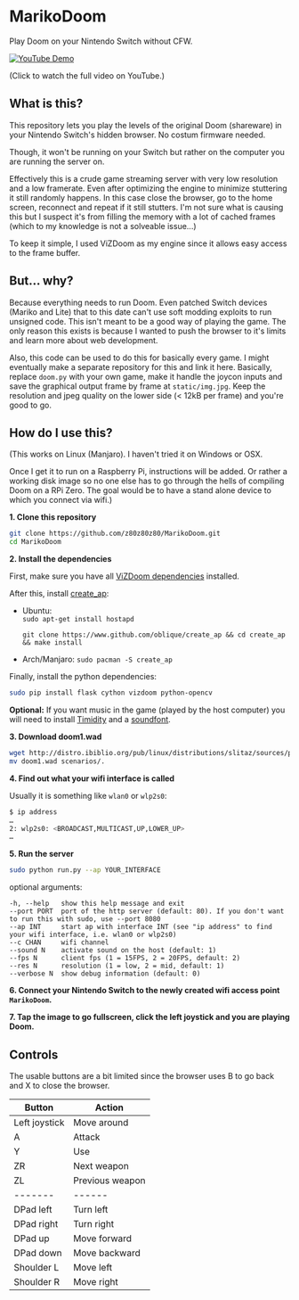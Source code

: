 # MarikoDoom
Play Doom on your Nintendo Switch without CFW.

[![YouTube Demo](https://media.giphy.com/media/Q6xeyt58HPv90KvDk7/giphy.gif)](https://www.youtube.com/watch?v=qUC7FK2SCnU) 

(Click to watch the full video on YouTube.)

## What is this?
This repository lets you play the levels of the original Doom (shareware) in your Nintendo Switch's hidden browser. No costum firmware needed.

Though, it won't be running on your Switch but rather on the computer you are running the server on.

Effectively this is a crude game streaming server with very low resolution and a low framerate. Even after optimizing the engine to minimize stuttering it still randomly happens. In this case close the browser, go to the home screen, reconnect and repeat if it still stutters. I'm not sure what is causing this but I suspect it's from filling the memory with a lot of cached frames (which to my knowledge is not a solveable issue...)

To keep it simple, I used ViZDoom as my engine since it allows easy access to the frame buffer.

## But... why?
Because everything needs to run Doom. Even patched Switch devices (Mariko and Lite) that to this date can't use soft modding exploits to run unsigned code.
This isn't meant to be a good way of playing the game. The only reason this exists is because I wanted to push the browser to it's limits and learn more about web development.

Also, this code can be used to do this for basically every game. I might eventually make a separate repository for this and link it here.
Basically, replace `doom.py` with your own game, make it handle the joycon inputs and save the graphical output frame by frame at `static/img.jpg`. Keep the resolution and jpeg quality on the lower side (< 12kB per frame) and you're good to go.

## How do I use this?
(This works on Linux (Manjaro). I haven't tried it on Windows or OSX.

Once I get it to run on a Raspberry Pi, instructions will be added. Or rather a working disk image so no one else has to go through the hells of compiling Doom on a RPi Zero. The goal would be to have a stand alone device to which you connect via wifi.)

**1. Clone this repository**
   ```bash
   git clone https://github.com/z80z80z80/MarikoDoom.git
   cd MarikoDoom
   ```
**2. Install the dependencies**
   
   First, make sure you have all [ViZDoom dependencies](https://github.com/mwydmuch/ViZDoom/blob/master/doc/Building.md#linux_deps) installed.      
 
   After this, install [create_ap](https://github.com/oblique/create_ap):
 
   - Ubuntu:    
      `sudo apt-get install hostapd`
   
      `git clone https://www.github.com/oblique/create_ap && cd create_ap && make install`  

   - Arch/Manjaro:
      `sudo pacman -S create_ap`

   Finally, install the python dependencies:
   ```bash
   sudo pip install flask cython vizdoom python-opencv
   ```

   **Optional:** If you want music in the game (played by the host computer) you will need to install [Timidity](https://wiki.archlinux.org/index.php/Timidity) and a [soundfont](http://www.arachnosoft.com/main/download.php?id=soundfont-sf2). 
   
**3. Download doom1.wad**

   ```bash
   wget http://distro.ibiblio.org/pub/linux/distributions/slitaz/sources/packages/d/doom1.wad
   mv doom1.wad scenarios/.
   ```
**4. Find out what your wifi interface is called**

   Usually it is something like `wlan0` or `wlp2s0`:
   ```bash
   $ ip address
   …
   2: wlp2s0: <BROADCAST,MULTICAST,UP,LOWER_UP>
   …
   ```
   
**5. Run the server**

   ```bash
   sudo python run.py --ap YOUR_INTERFACE
   ```
   optional arguments:
   ```
   -h, --help   show this help message and exit
   --port PORT  port of the http server (default: 80). If you don't want to run this with sudo, use --port 8080
   --ap INT     start ap with interface INT (see "ip address" to find your wifi interface, i.e. wlan0 or wlp2s0)
   --c CHAN     wifi channel
   --sound N    activate sound on the host (default: 1)
   --fps N      client fps (1 = 15FPS, 2 = 20FPS, default: 2)
   --res N      resolution (1 = low, 2 = mid, default: 1)
   --verbose N  show debug information (default: 0)
   ```
   
**6. Connect your Nintendo Switch to the newly created wifi access point `MarikoDoom`.**

**7. Tap the image to go fullscreen, click the left joystick and you are playing Doom.**

## Controls
The usable buttons are a bit limited since the browser uses B to go back and X to close the browser.

Button | Action
-------| ------
Left joystick | Move around
A | Attack
Y | Use
ZR | Next weapon
ZL | Previous weapon
-------| ------
DPad left | Turn left
DPad right | Turn right
DPad up | Move forward
DPad down | Move backward
Shoulder L | Move left
Shoulder R | Move right

